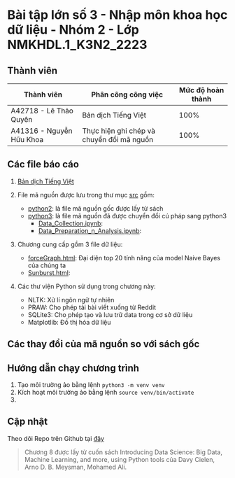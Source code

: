 # Bài tập lớn số 3 - Nhập môn khoa học dữ liệu - Nhóm 2 - Lớp NMKHDL.1_K3N2_2223

## Thành viên

| Thành viên               | Phân công công việc                       | Mức độ hoàn thành |
| ------------------------ | ----------------------------------------- | ----------------- |
| A42718 - Lê Thảo Quyên   | Bản dịch Tiếng Việt                       | 100%              |
| A41316 - Nguyễn Hữu Khoa | Thực hiện ghi chép và chuyển đổi mã nguồn | 100%              |

## Các file báo cáo

1. [Bản dịch Tiếng Việt]()

2. File mã nguồn được lưu trong thư mục [src](src/) gồm:
   - [python2](src/python2/): là file mã nguồn gốc được lấy từ sách
   - [python3](src/python3/): là file mã nguồn đã được chuyển đổi cú pháp sang python3
     - [Data_Collection.ipynb](): 
     - [Data_Preparation_n_Analysis.ipynb]():
3. Chương cung cấp gồm 3 file dữ liệu:
   - [forceGraph.html](): Đại diện top 20 tính năng của model Naive Bayes của chúng ta
   - [Sunburst.html](): 
4. Các thư viện Python sử dụng trong chương này:
   - NLTK: Xử lí ngôn ngữ tự nhiên
   - PRAW: Cho phép tải bài viết xuống từ Reddit
   - SQLite3: Cho phép tạo và lưu trữ data trong cơ sở dữ liệu 
   - Matplotlib: Đồ thị hóa dữ liệu

## Các thay đổi của mã nguồn so với sách gốc


## Hướng dẫn chạy chương trình

1. Tạo môi trường ảo bằng lệnh `python3 -m venv venv`
2. Kích hoạt môi trường ảo bằng lệnh `source venv/bin/activate`
3. 

## Cập nhật

Theo dõi Repo trên Github tại [đây](https://github.com/kztera/BTL-3-NMKHDL)

> Chương 8 được lấy từ cuốn sách Introducing Data Science: Big Data, Machine Learning, and more, using Python tools của Davy Cielen, Arno D. B. Meysman, Mohamed Ali.